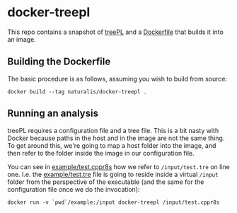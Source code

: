 # docker-treepl

This repo contains a snapshot of [treePL](https://github.com/blackrim/treePL)
and a [Dockerfile](Dockerfile) that builds it into an image.

## Building the Dockerfile

The basic procedure is as follows, assuming you wish to build from source:

```{bash}
docker build --tag naturalis/docker-treepl .
```

## Running an analysis

treePL requires a configuration file and a tree file. This is a bit nasty
with Docker because paths in the host and in the image are not the same
thing. To get around this, we're going to map a host folder into the image,
and then refer to the folder inside the image in our configuration file.

You can see in [example/test.cppr8s](example/test.cppr8s) how we refer to
`/input/test.tre` on line one. I.e. the [example/test.tre](example/test.tre) 
file is going to reside inside a virtual `/input` folder from the perspective of the
executable (and the same for the configuration file once we do the invocation):

```{bash}
docker run -v `pwd`/example:/input docker-treepl /input/test.cppr8s
```
